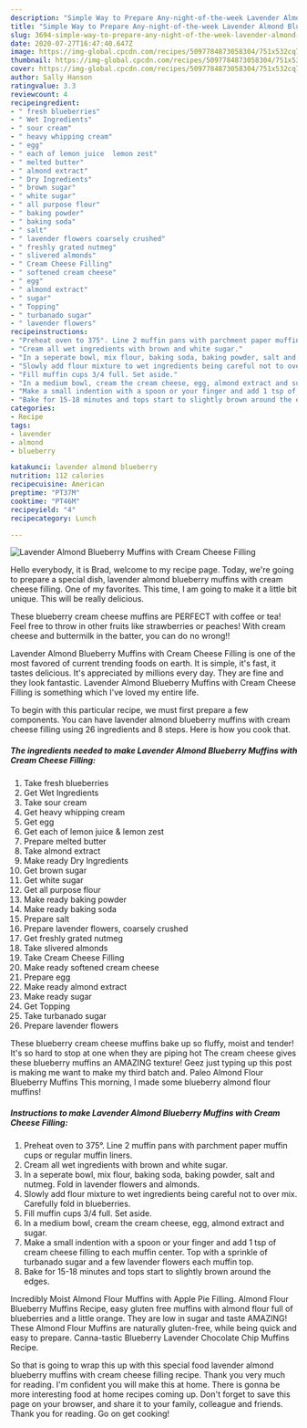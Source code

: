 ```yaml
---
description: "Simple Way to Prepare Any-night-of-the-week Lavender Almond Blueberry Muffins with Cream Cheese Filling"
title: "Simple Way to Prepare Any-night-of-the-week Lavender Almond Blueberry Muffins with Cream Cheese Filling"
slug: 3694-simple-way-to-prepare-any-night-of-the-week-lavender-almond-blueberry-muffins-with-cream-cheese-filling
date: 2020-07-27T16:47:40.647Z
image: https://img-global.cpcdn.com/recipes/5097784873058304/751x532cq70/lavender-almond-blueberry-muffins-with-cream-cheese-filling-recipe-main-photo.jpg
thumbnail: https://img-global.cpcdn.com/recipes/5097784873058304/751x532cq70/lavender-almond-blueberry-muffins-with-cream-cheese-filling-recipe-main-photo.jpg
cover: https://img-global.cpcdn.com/recipes/5097784873058304/751x532cq70/lavender-almond-blueberry-muffins-with-cream-cheese-filling-recipe-main-photo.jpg
author: Sally Hanson
ratingvalue: 3.3
reviewcount: 4
recipeingredient:
- " fresh blueberries"
- " Wet Ingredients"
- " sour cream"
- " heavy whipping cream"
- " egg"
- " each of lemon juice  lemon zest"
- " melted butter"
- " almond extract"
- " Dry Ingredients"
- " brown sugar"
- " white sugar"
- " all purpose flour"
- " baking powder"
- " baking soda"
- " salt"
- " lavender flowers coarsely crushed"
- " freshly grated nutmeg"
- " slivered almonds"
- " Cream Cheese Filling"
- " softened cream cheese"
- " egg"
- " almond extract"
- " sugar"
- " Topping"
- " turbanado sugar"
- " lavender flowers"
recipeinstructions:
- "Preheat oven to 375°. Line 2 muffin pans with parchment paper muffin cups or regular muffin liners."
- "Cream all wet ingredients with brown and white sugar."
- "In a seperate bowl, mix flour, baking soda, baking powder, salt and nutmeg. Fold in lavender flowers and almonds."
- "Slowly add flour mixture to wet ingredients being careful not to over mix. Carefully fold in blueberries."
- "Fill muffin cups 3/4 full. Set aside."
- "In a medium bowl, cream the cream cheese, egg, almond extract and sugar."
- "Make a small indention with a spoon or your finger and add 1 tsp of cream cheese filling to each muffin center. Top with a sprinkle of turbanado sugar and a few lavender flowers each muffin top."
- "Bake for 15-18 minutes and tops start to slightly brown around the edges."
categories:
- Recipe
tags:
- lavender
- almond
- blueberry

katakunci: lavender almond blueberry 
nutrition: 112 calories
recipecuisine: American
preptime: "PT37M"
cooktime: "PT46M"
recipeyield: "4"
recipecategory: Lunch

---
```



![Lavender Almond Blueberry Muffins with Cream Cheese Filling](https://img-global.cpcdn.com/recipes/5097784873058304/751x532cq70/lavender-almond-blueberry-muffins-with-cream-cheese-filling-recipe-main-photo.jpg)

Hello everybody, it is Brad, welcome to my recipe page. Today, we're going to prepare a special dish, lavender almond blueberry muffins with cream cheese filling. One of my favorites. This time, I am going to make it a little bit unique. This will be really delicious.

These blueberry cream cheese muffins are PERFECT with coffee or tea! Feel free to throw in other fruits like strawberries or peaches! With cream cheese and buttermilk in the batter, you can do no wrong!!

Lavender Almond Blueberry Muffins with Cream Cheese Filling is one of the most favored of current trending foods on earth. It is simple, it's fast, it tastes delicious. It's appreciated by millions every day. They are fine and they look fantastic. Lavender Almond Blueberry Muffins with Cream Cheese Filling is something which I've loved my entire life.


To begin with this particular recipe, we must first prepare a few components. You can have lavender almond blueberry muffins with cream cheese filling using 26 ingredients and 8 steps. Here is how you cook that.

<!--inarticleads1-->

##### The ingredients needed to make Lavender Almond Blueberry Muffins with Cream Cheese Filling:

1. Take  fresh blueberries
1. Get  Wet Ingredients
1. Take  sour cream
1. Get  heavy whipping cream
1. Get  egg
1. Get  each of lemon juice &amp; lemon zest
1. Prepare  melted butter
1. Take  almond extract
1. Make ready  Dry Ingredients
1. Get  brown sugar
1. Get  white sugar
1. Get  all purpose flour
1. Make ready  baking powder
1. Make ready  baking soda
1. Prepare  salt
1. Prepare  lavender flowers, coarsely crushed
1. Get  freshly grated nutmeg
1. Take  slivered almonds
1. Take  Cream Cheese Filling
1. Make ready  softened cream cheese
1. Prepare  egg
1. Make ready  almond extract
1. Make ready  sugar
1. Get  Topping
1. Take  turbanado sugar
1. Prepare  lavender flowers


These blueberry cream cheese muffins bake up so fluffy, moist and tender! It&#39;s so hard to stop at one when they are piping hot The cream cheese gives these blueberry muffins an AMAZING texture! Geez just typing up this post is making me want to make my third batch and. Paleo Almond Flour Blueberry Muffins This morning, I made some blueberry almond flour muffins! 

<!--inarticleads2-->

##### Instructions to make Lavender Almond Blueberry Muffins with Cream Cheese Filling:

1. Preheat oven to 375°. Line 2 muffin pans with parchment paper muffin cups or regular muffin liners.
1. Cream all wet ingredients with brown and white sugar.
1. In a seperate bowl, mix flour, baking soda, baking powder, salt and nutmeg. Fold in lavender flowers and almonds.
1. Slowly add flour mixture to wet ingredients being careful not to over mix. Carefully fold in blueberries.
1. Fill muffin cups 3/4 full. Set aside.
1. In a medium bowl, cream the cream cheese, egg, almond extract and sugar.
1. Make a small indention with a spoon or your finger and add 1 tsp of cream cheese filling to each muffin center. Top with a sprinkle of turbanado sugar and a few lavender flowers each muffin top.
1. Bake for 15-18 minutes and tops start to slightly brown around the edges.


Incredibly Moist Almond Flour Muffins with Apple Pie Filling. Almond Flour Blueberry Muffins Recipe, easy gluten free muffins with almond flour full of blueberries and a little orange. They are low in sugar and taste AMAZING! These Almond Flour Muffins are naturally gluten-free, while being quick and easy to prepare. Canna-tastic Blueberry Lavender Chocolate Chip Muffins Recipe. 

So that is going to wrap this up with this special food lavender almond blueberry muffins with cream cheese filling recipe. Thank you very much for reading. I'm confident you will make this at home. There is gonna be more interesting food at home recipes coming up. Don't forget to save this page on your browser, and share it to your family, colleague and friends. Thank you for reading. Go on get cooking!
